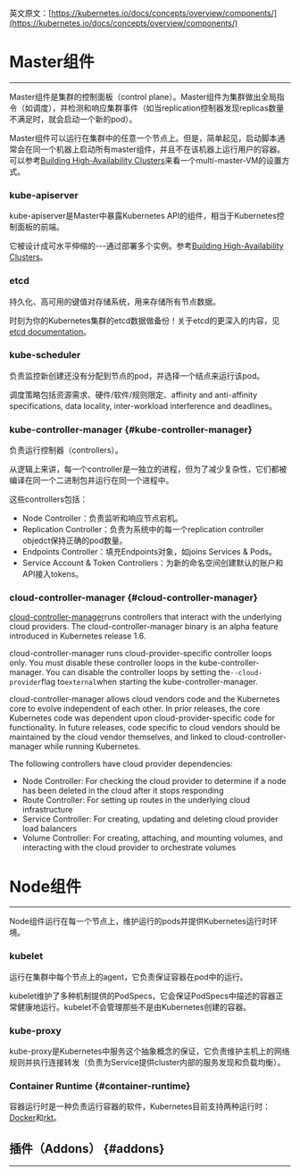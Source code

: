 英文原文：[https://kubernetes.io/docs/concepts/overview/components/](https://kubernetes.io/docs/concepts/overview/components/)

# Master组件

---

Master组件是集群的控制面板（control plane）。Master组件为集群做出全局指令（如调度），并检测和响应集群事件（如当replication控制器发现replicas数量不满足时，就会启动一个新的pod）。

Master组件可以运行在集群中的任意一个节点上。但是，简单起见，启动脚本通常会在同一个机器上启动所有master组件，并且不在该机器上运行用户的容器。可以参考[Building High-Availability Clusters](https://kubernetes.io/docs/admin/high-availability/)来看一个multi-master-VM的设置方式。

### kube-apiserver

kube-apiserver是Master中暴露Kubernetes API的组件，相当于Kubernetes控制面板的前端。

它被设计成可水平伸缩的---通过部署多个实例。参考[Building High-Availability Clusters](https://kubernetes.io/docs/admin/high-availability/)。

### etcd

持久化、高可用的键值对存储系统，用来存储所有节点数据。

时刻为你的Kubernetes集群的etcd数据做备份！关于etcd的更深入的内容，见[etcd documentation](https://github.com/coreos/etcd/blob/master/Documentation/docs.md)。

### kube-scheduler

负责监控新创建还没有分配到节点的pod，并选择一个结点来运行该pod。

调度策略包括资源需求、硬件/软件/规则限定、affinity and anti-affinity specifications, data locality, inter-workload interference and deadlines。

### kube-controller-manager {#kube-controller-manager}

负责运行控制器（controllers）。

从逻辑上来讲，每一个controller是一独立的进程，但为了减少复杂性，它们都被编译在同一个二进制包并运行在同一个进程中。

这些controllers包括：

* Node Controller：负责监听和响应节点宕机。
* Replication Controller：负责为系统中的每一个replication controller objedct保持正确的pod数量。
* Endpoints Controller：填充Endpoints对象，如joins Services & Pods。
* Service Account & Token Controllers：为新的命名空间创建默认的账户和API接入tokens。

### cloud-controller-manager {#cloud-controller-manager}

[cloud-controller-manager](https://kubernetes.io/docs/tasks/administer-cluster/running-cloud-controller/)runs controllers that interact with the underlying cloud providers. The cloud-controller-manager binary is an alpha feature introduced in Kubernetes release 1.6.

cloud-controller-manager runs cloud-provider-specific controller loops only. You must disable these controller loops in the kube-controller-manager. You can disable the controller loops by setting the`--cloud-provider`flag to`external`when starting the kube-controller-manager.

cloud-controller-manager allows cloud vendors code and the Kubernetes core to evolve independent of each other. In prior releases, the core Kubernetes code was dependent upon cloud-provider-specific code for functionality. In future releases, code specific to cloud vendors should be maintained by the cloud vendor themselves, and linked to cloud-controller-manager while running Kubernetes.

The following controllers have cloud provider dependencies:

* Node Controller: For checking the cloud provider to determine if a node has been deleted in the cloud after it stops responding
* Route Controller: For setting up routes in the underlying cloud infrastructure
* Service Controller: For creating, updating and deleting cloud provider load balancers
* Volume Controller: For creating, attaching, and mounting volumes, and interacting with the cloud provider to orchestrate volumes

  


# Node组件

---

Node组件运行在每一个节点上，维护运行的pods并提供Kubernetes运行时环境。

### kubelet

运行在集群中每个节点上的agent，它负责保证容器在pod中的运行。

kubelet维护了多种机制提供的PodSpecs，它会保证PodSpecs中描述的容器正常健康地运行。kubelet不会管理那些不是由Kubernetes创建的容器。

### kube-proxy

kube-proxy是Kubernetes中服务这个抽象概念的保证，它负责维护主机上的网络规则并执行连接转发（负责为Service提供cluster内部的服务发现和负载均衡）。

### Container Runtime {#container-runtime}

容器运行时是一种负责运行容器的软件，Kubernetes目前支持两种运行时：[Docker](http://www.docker.com/)和[rkt](https://coreos.com/rkt/)。

## 插件（Addons） {#addons}

---











  
  


# 



